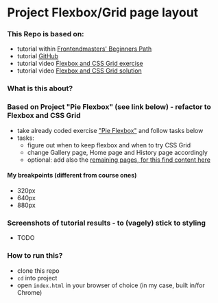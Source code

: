 # Project Flexbox/Grid page layout

### This Repo is based on:

- tutorial within [Frontendmasters' Beginners Path](https://frontendmasters.com/learn/beginner/)
- tutorial [GitHub](https://github.com/jen4web/fem-layout)
- tutorial video [Flexbox and CSS Grid exercise](https://frontendmasters.com/courses/css-grids-flexbox/flexbox-and-css-grid-exercise-2-setup/)
- tutorial video [Flexbox and CSS Grid solution](https://frontendmasters.com/courses/css-grids-flexbox/flexbox-and-css-grid-exercise-2-solution/)

### What is this about?

### Based on Project "Pie Flexbox" (see link below) - refactor to Flexbox and CSS Grid

- take already coded exercise ["Pie Flexbox"](https://github.com/ElkeHanschen/project-flexbox-page-layout) and follow tasks below
- tasks:
  - figure out when to keep flexbox and when to try CSS Grid
  - change Gallery page, Home page and History page accordingly
  - optional: add also the [remaining pages, for this find content here](https://github.com/jen4web/fem-layout/tree/master/day-2-grid/18-practice)

#### My breakpoints (different from course ones)

- 320px
- 640px
- 880px

### Screenshots of tutorial results - to (vagely) stick to styling

- TODO

### How to run this?

- clone this repo
- `cd` into project
- open `index.html` in your browser of choice (in my case, built in/for Chrome)
